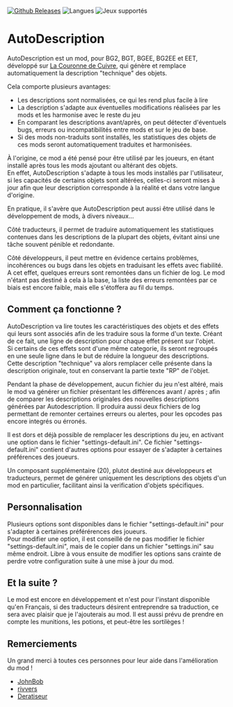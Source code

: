 [![Github Releases](https://img.shields.io/github/v/release/Selphira/AutoDescription?include_prereleases&color=blue)](https://github.com/Selphira/AutoDescription/releases/latest)
![Langues](https://img.shields.io/static/v1?label=Langues&message=Français&color=limegreen)
![Jeux supportés](https://img.shields.io/static/v1?label=Jeux%20supportés&message=BG2%20%7C%20BGT%20%7C%20BGEE%20%7C%20BG2EE%20%7C%20EET&color=dodgerblue)

# AutoDescription

AutoDescription est un mod, pour BG2, BGT, BGEE, BG2EE et EET, développé sur <a href="https://www.baldursgateworld.fr/lacouronne/la-correct-zone/33168-uniformisation-des-descriptions.html">La Couronne de Cuivre</a>, qui génère et remplace automatiquement la description "technique" des objets.  

Cela comporte plusieurs avantages:
- Les descriptions sont normalisées, ce qui les rend plus facile à lire
- La description s'adapte aux éventuelles modifications réalisées par les mods et les harmonise avec le reste du jeu
- En comparant les descriptions avant/après, on peut détecter d'éventuels bugs, erreurs ou incompatibilités entre mods 
  et sur le jeu de base.
- Si des mods non-traduits sont installés, les statistiques des objets de ces mods seront automatiquement traduites et 
  harmonisées.

À l'origine, ce mod a été pensé pour être utilisé par les joueurs, en étant installé après tous les mods ajoutant ou 
altérant des objets.  
En effet, AutoDescription s'adapte à tous les mods installés par l'utilisateur, si les capacités de certains objets sont
altérées, celles-ci seront mises à jour afin que leur description corresponde à la réalité et dans votre langue 
d'origine.

En pratique, il s'avère que AutoDescription peut aussi être utilisé dans le développement de mods, à divers niveaux...

Côté traducteurs, il permet de traduire automatiquement les statistiques contenues dans les descriptions de la plupart 
des objets, évitant ainsi une tâche souvent pénible et redondante.

Côté développeurs, il peut mettre en évidence certains problèmes, incohérences ou bugs dans les objets en traduisant les 
effets avec fiabilité.
A cet effet, quelques erreurs sont remontées dans un fichier de log.
Le mod n'étant pas destiné à cela à la base, la liste des erreurs remontées par ce biais est encore faible, mais elle 
s'étoffera au fil du temps.

## Comment ça fonctionne ?

AutoDescription va lire toutes les caractéristiques des objets et des effets qui leurs sont associés afin de
les traduire sous la forme d'un texte. Créant de ce fait, une ligne de description pour chaque effet présent sur l'objet.  
Si certains de ces effets sont d'une même categorie, ils seront regroupés en une seule ligne dans le but de réduire la 
longueur des descriptions.  
Cette description "technique" va alors remplacer celle présente dans la description originale, tout en conservant la 
partie texte "RP" de l'objet.

Pendant la phase de développement, aucun fichier du jeu n'est altéré, mais le mod va générer un fichier présentant les 
différences avant / après ; afin de comparer les descriptions originales des nouvelles descriptions générées par 
Autodescription.
Il produira aussi deux fichiers de log permettant de remonter certaines erreurs ou alertes, pour les opcodes pas encore 
integrés ou érronés.
	
Il est dors et déjà possible de remplacer les descriptions du jeu, en activant une option dans le fichier 
"settings-default.ini".
Ce fichier "settings-default.ini" contient d'autres options pour essayer de s'adapter à certaines préférences des joueurs.

Un composant supplémentaire (20), plutot destiné aux développeurs et traducteurs, permet de générer uniquement les 
descriptions des objets d'un mod en particulier, facilitant ainsi la verification d'objets spécifiques.

## Personnalisation

Plusieurs options sont disponibles dans le fichier "settings-default.ini" pour s'adapter à certaines préférérences des joueurs.    
Pour modifier une option, il est conseillé de ne pas modifier le fichier "settings-default.ini", mais de le copier dans un fichier "settings.ini" sau même endroit.
Libre à vous ensuite de modifier les options sans crainte de perdre votre configuration suite à une mise à jour du mod.

## Et la suite ?

Le mod est encore en développement et n'est pour l'instant disponible qu'en Français, si des traducteurs désirent 
entreprendre sa traduction, ce sera avec plaisir que je l'ajouterais au mod.
Il est aussi prévu de prendre en compte les munitions, les potions, et peut-être les sortilèges !

## Remerciements

Un grand merci à toutes ces personnes pour leur aide dans l'amélioration du mod !

- [JohnBob](https://www.baldursgateworld.fr/memberlist.php?mode=viewprofile&u=16284)
- [rivvers](https://www.baldursgateworld.fr/memberlist.php?mode=viewprofile&u=12905)
- [Deratiseur](https://www.baldursgateworld.fr/memberlist.php?mode=viewprofile&u=8352)